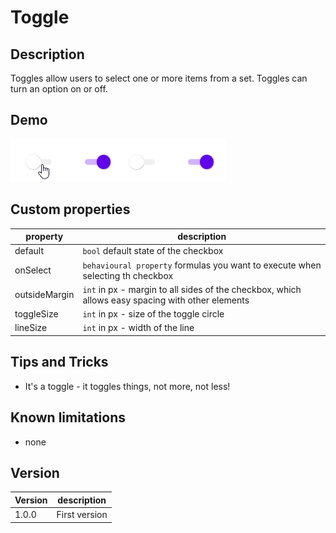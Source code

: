 # Toggle

## Description

Toggles allow users to select one or more items from a set. Toggles can turn an option on or off.

## Demo

![Button](../assets/cmp_MD_Toggle.gif)

## Custom properties

| property | description |
| --- | --- |
| default | `bool` default state of the checkbox |
| onSelect | `behavioural property` formulas you want to execute when selecting th checkbox |
| outsideMargin | `int` in px - margin to all sides of the checkbox, which allows easy spacing with other elements |
| toggleSize | `int` in px - size of the toggle circle |
| lineSize | `int` in px - width of the line |

## Tips and Tricks

* It's a toggle - it toggles things, not more, not less!

## Known limitations

* none

## Version

| Version | description |
| --- | --- |
| 1.0.0 | First version |
